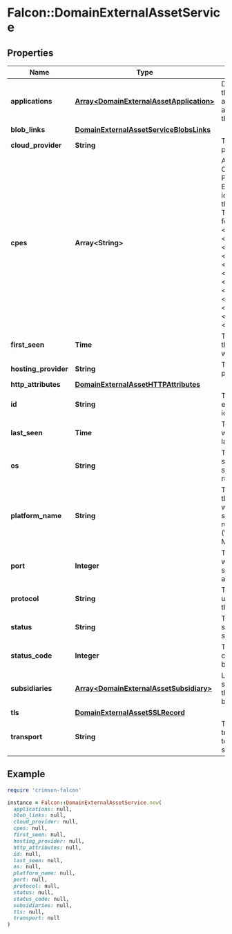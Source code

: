 # Falcon::DomainExternalAssetService

## Properties

| Name | Type | Description | Notes |
| ---- | ---- | ----------- | ----- |
| **applications** | [**Array&lt;DomainExternalAssetApplication&gt;**](DomainExternalAssetApplication.md) | Details about the applications associated to the service | [optional] |
| **blob_links** | [**DomainExternalAssetServiceBlobsLinks**](DomainExternalAssetServiceBlobsLinks.md) |  | [optional] |
| **cloud_provider** | **String** | The cloud provider name | [optional] |
| **cpes** | **Array&lt;String&gt;** | A list of Common Platform Enumeration identifiers for this service. The schema format is: cpe:&lt;cpe_version&gt;:&lt;part&gt;:&lt;vendor&gt;:&lt;product&gt;:&lt;version&gt;:&lt;update&gt;:&lt;edition&gt;:&lt;language&gt;:&lt;sw_edition&gt;:&lt;target_sw&gt;:&lt;target_hw&gt;:&lt;other&gt; | [optional] |
| **first_seen** | **Time** | The first time this service was observed | [optional] |
| **hosting_provider** | **String** | The hosting provider name | [optional] |
| **http_attributes** | [**DomainExternalAssetHTTPAttributes**](DomainExternalAssetHTTPAttributes.md) |  | [optional] |
| **id** | **String** | The unique external asset identifier |  |
| **last_seen** | **Time** | The date on which this was last scanned |  |
| **os** | **String** | The operating system the service is running on | [optional] |
| **platform_name** | **String** | The name of the platform on which the service is running (Windows, Mac, Linux). | [optional] |
| **port** | **Integer** | The port on which the service is accessible |  |
| **protocol** | **String** | The protocol used to access this service |  |
| **status** | **String** | The availability status for this service |  |
| **status_code** | **Integer** | The status code returned by the service |  |
| **subsidiaries** | [**Array&lt;DomainExternalAssetSubsidiary&gt;**](DomainExternalAssetSubsidiary.md) | List of subsidiaries that the asset belongs to | [optional] |
| **tls** | [**DomainExternalAssetSSLRecord**](DomainExternalAssetSSLRecord.md) |  | [optional] |
| **transport** | **String** | The network transport used to access this service |  |

## Example

```ruby
require 'crimson-falcon'

instance = Falcon::DomainExternalAssetService.new(
  applications: null,
  blob_links: null,
  cloud_provider: null,
  cpes: null,
  first_seen: null,
  hosting_provider: null,
  http_attributes: null,
  id: null,
  last_seen: null,
  os: null,
  platform_name: null,
  port: null,
  protocol: null,
  status: null,
  status_code: null,
  subsidiaries: null,
  tls: null,
  transport: null
)
```

